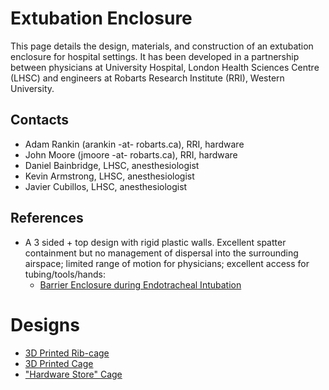 # Extubation Enclosure

This page details the design, materials, and construction of an extubation enclosure for hospital settings. It has been developed in a partnership between physicians at University Hospital, London Health Sciences Centre (LHSC) and engineers at Robarts Research Institute (RRI), Western University.

## Contacts
- Adam Rankin (arankin -at- robarts.ca), RRI, hardware
- John Moore (jmoore -at- robarts.ca), RRI, hardware
- Daniel Bainbridge, LHSC, anesthesiologist
- Kevin Armstrong, LHSC, anesthesiologist
- Javier Cubillos, LHSC, anesthesiologist

## References
- A 3 sided + top design with rigid plastic walls. Excellent spatter containment but no management of dispersal into the surrounding airspace; limited range of motion for physicians; excellent access for tubing/tools/hands:
  - [Barrier Enclosure during Endotracheal Intubation](https://www.nejm.org/doi/full/10.1056/NEJMc2007589)

# Designs
* [3D Printed Rib-cage](./Designs/Ribcage.md)
* [3D Printed Cage](./Designs/3DCage.md)
* ["Hardware Store" Cage](./Designs/HWCage.md)

